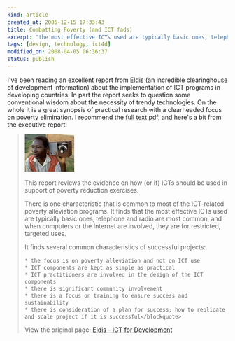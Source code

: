 ```yaml
--- 
kind: article
created_at: 2005-12-15 17:33:43
title: Combatting Poverty (and ICT fads)
excerpt: "the most effective ICTs used are typically basic ones‚ telephone and radio are most common, and when computers or the Internet are involved, they are for restricted, targeted uses."
tags: [design, technology, ict4d]
modified_on: 2008-04-05 06:36:37
status: publish
---
```


I've been reading an excellent report from <a href="http://www.eldis.org/">Eldis </a>(an incredible clearinghouse of development information) about the implementation of ICT programs in developing countries. In part the report seeks to question some conventional wisdom about the necessity of trendy technologies. On the whole it is a great synopsis of practical research with a clearheaded focus on poverty elimination. I recommend the <a href="http://www.eldis.org/fulltext/sidaictpoverty.pdf">full text pdf</a>, and here's a bit from the executive report: 

<blockquote class="large">

<img src='/images/PanosTBolstadradio.jpg' alt='Man with radio' />

This report reviews the evidence on how (or if) ICTs should be used in support of poverty reduction exercises.

There is one characteristic that is common to most of the ICT-related poverty alleviation programs. It finds that the most effective ICTs used are typically basic ones‚ telephone and radio are most common, and when computers or the Internet are involved, they are for restricted, targeted uses.

It finds several common characteristics of successful projects:

    * the focus is on poverty alleviation and not on ICT use
    * ICT components are kept as simple as practical
    * ICT practitioners are involved in the design of the ICT components
    * there is significant community involvement
    * there is a focus on training to ensure success and sustainability
    * there is consideration of a plan for success; how to replicate and scale project if it is successful</blockquote>

View the original page: <a href="http://www.eldis.org/cf/search/disp/DocDisplay.cfm?Doc=DOC20186&#038;Resource=f1ict">Eldis - ICT for Development</a>

